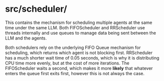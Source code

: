# src/scheduler/

This contains the mechanism for scheduling multiple agents at the same time under the same LLM. Both FIFOScheduler and RRScheduler use threads internally and use queues to manage data being sent between the LLM and the agents. 

Both schedulers rely on the underlying FIFO Queue mechanism for scheduling, which returns which agent is not blocking first. RRScheduler has a much shorter wait time of 0.05 seconds, which is why it is distributing CPU time more evenly, but at the cost of more iterations. The FIFOScheduler waits a second, which makes it more **likely** that whatever enters the queue first exits first, however this is not always the case.
